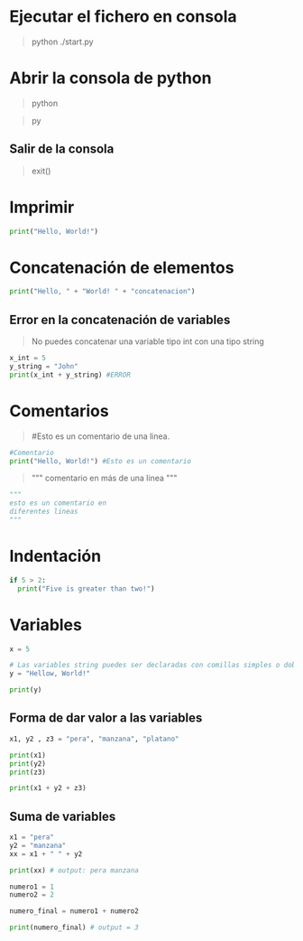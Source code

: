 
# Ejecutar el fichero en consola

> python  ./start.py

# Abrir la consola de python

>python 

>py

## Salir de la consola

>exit()

# Imprimir

```py
print("Hello, World!")
```

# Concatenación de elementos

```py
print("Hello, " + "World! " + "concatenacion") 
```

## Error en la concatenación de variables

> No puedes concatenar una variable tipo int con una tipo string

```py
x_int = 5
y_string = "John"
print(x_int + y_string) #ERROR
```

# Comentarios

> #Esto es un comentario de una linea.

```py
#Comentario
print("Hello, World!") #Esto es un comentario
```

> """ comentario en más de una linea """

```py
"""
esto es un comentario en 
diferentes lineas
"""
````

# Indentación

```py
if 5 > 2:
  print("Five is greater than two!")
```

# Variables

```py
x = 5

# Las variables string puedes ser declaradas con comillas simples o dobles
y = "Hellow, World!"

print(y)
```

## Forma de dar valor a las variables

```py
x1, y2 , z3 = "pera", "manzana", "platano"

print(x1)
print(y2)
print(z3)

print(x1 + y2 + z3)
```

## Suma de variables

```py
x1 = "pera"
y2 = "manzana"
xx = x1 + " " + y2

print(xx) # output: pera manzana

numero1 = 1
numero2 = 2

numero_final = numero1 + numero2 

print(numero_final) # output = 3
```